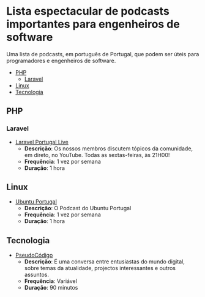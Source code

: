 # Lista espectacular de podcasts importantes para engenheiros de software

Uma lista de podcasts, em português de Portugal, que podem ser úteis para programadores e engenheiros de software.

* [PHP](#php)
  * [Laravel](#laravel)
* [Linux](#linux)
* [Tecnologia](#tecnologia)

## PHP

### Laravel

* [Laravel Portugal Live](https://laravel.pt/)
  * **Descrição**: Os nossos membros discutem tópicos da comunidade, em direto, no YouTube. Todas as sextas-feiras, às 21H00!
  * **Frequência**: 1 vez por semana
  * **Duração**: 1 hora

## Linux

* [Ubuntu Portugal](https://ubuntu-pt.org/)
  * **Descrição**: O Podcast do Ubuntu Portugal
  * **Frequência**: 1 vez por semana
  * **Duração**: 1 hora

## Tecnologia

* [PseudoCódigo](https://pseudocodigo.transistor.fm/)
  * **Descrição**: É uma conversa entre entusiastas do mundo digital, sobre temas da atualidade, projectos interessantes e outros assuntos.
  * **Frequência**: Variável
  * **Duração**: 90 minutos

